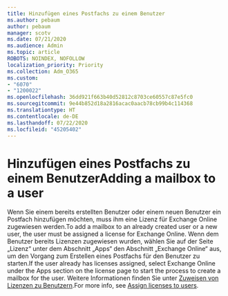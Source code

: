 ```yaml
---
title: Hinzufügen eines Postfachs zu einem Benutzer
ms.author: pebaum
author: pebaum
manager: scotv
ms.date: 07/21/2020
ms.audience: Admin
ms.topic: article
ROBOTS: NOINDEX, NOFOLLOW
localization_priority: Priority
ms.collection: Adm_O365
ms.custom:
- "6070"
- "1200022"
ms.openlocfilehash: 36dd921f663b40d52812c8703ce60557c87e5fc0
ms.sourcegitcommit: 9e44b852d18a2816acac0aacb78cb99b4c114368
ms.translationtype: HT
ms.contentlocale: de-DE
ms.lasthandoff: 07/22/2020
ms.locfileid: "45205402"
---
```

# <a name="adding-a-mailbox-to-a-user"></a><span data-ttu-id="9b9e6-102">Hinzufügen eines Postfachs zu einem Benutzer</span><span class="sxs-lookup"><span data-stu-id="9b9e6-102">Adding a mailbox to a user</span></span>

<span data-ttu-id="9b9e6-103">Wenn Sie einem bereits erstellten Benutzer oder einem neuen Benutzer ein Postfach hinzufügen möchten, muss ihm eine Lizenz für Exchange Online zugewiesen werden.</span><span class="sxs-lookup"><span data-stu-id="9b9e6-103">To add a mailbox to an already created user or a new user, the user must be assigned a license for Exchange Online.</span></span> <span data-ttu-id="9b9e6-104">Wenn dem Benutzer bereits Lizenzen zugewiesen wurden, wählen Sie auf der Seite „Lizenz“ unter dem Abschnitt „Apps“ den Abschnitt „Exchange Online“ aus, um den Vorgang zum Erstellen eines Postfachs für den Benutzer zu starten.</span><span class="sxs-lookup"><span data-stu-id="9b9e6-104">If the user already has licenses assigned, select Exchange Online under the Apps section on the license page to start the process to create a mailbox for the user.</span></span> <span data-ttu-id="9b9e6-105">Weitere Informationen finden Sie unter [Zuweisen von Lizenzen zu Benutzern](https://docs.microsoft.com/microsoft-365/admin/manage/assign-licenses-to-users).</span><span class="sxs-lookup"><span data-stu-id="9b9e6-105">For more info, see [Assign licenses to users](https://docs.microsoft.com/microsoft-365/admin/manage/assign-licenses-to-users).</span></span>